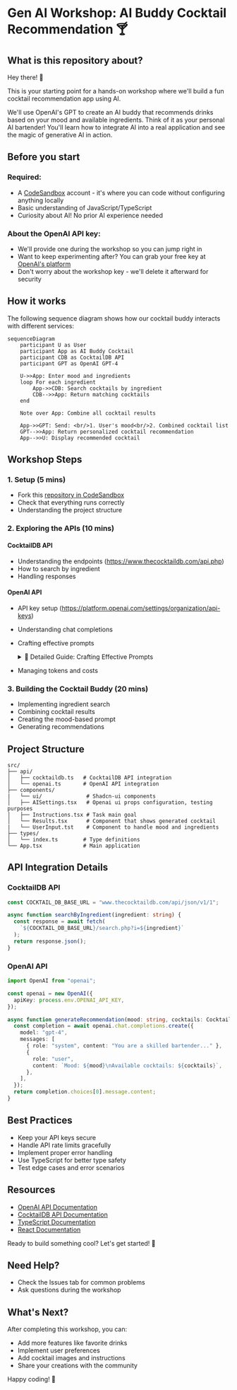 # Gen AI Workshop: AI Buddy Cocktail Recommendation 🍸

## What is this repository about?

Hey there! 👋

This is your starting point for a hands-on workshop where we'll build a fun cocktail recommendation app using AI.

We'll use OpenAI's GPT to create an AI buddy that recommends drinks based on your mood and available ingredients. Think of it as your personal AI bartender! You'll learn how to integrate AI into a real application and see the magic of generative AI in action.

## Before you start

### Required:

- A [CodeSandbox](https://codesandbox.io) account - it's where you can code without configuring anything locally
- Basic understanding of JavaScript/TypeScript
- Curiosity about AI! No prior AI experience needed

### About the OpenAI API key:

- We'll provide one during the workshop so you can jump right in
- Want to keep experimenting after? You can grab your free key at [OpenAI's platform](https://platform.openai.com/api-keys)
- Don't worry about the workshop key - we'll delete it afterward for security

## How it works

The following sequence diagram shows how our cocktail buddy interacts with different services:

```mermaid
sequenceDiagram
    participant U as User
    participant App as AI Buddy Cocktail
    participant CDB as CocktailDB API
    participant GPT as OpenAI GPT-4

    U->>App: Enter mood and ingredients
    loop For each ingredient
        App->>CDB: Search cocktails by ingredient
        CDB-->>App: Return matching cocktails
    end

    Note over App: Combine all cocktail results

    App->>GPT: Send: <br/>1. User's mood<br/>2. Combined cocktail list
    GPT-->>App: Return personalized cocktail recommendation
    App-->>U: Display recommended cocktail
```

## Workshop Steps

### 1. Setup (5 mins)

- Fork this [repository in CodeSandbox ](https://codesandbox.io/p/github/axelavargas/ai-buddy-cocktail-gen-code/draft/fancy-wave?workspaceId=921f4a23-a967-4429-a46b-662f4b19f667)
- Check that everything runs correctly
- Understanding the project structure

### 2. Exploring the APIs (10 mins)

#### CocktailDB API

- Understanding the endpoints (https://www.thecocktaildb.com/api.php)
- How to search by ingredient
- Handling responses

#### OpenAI API

- API key setup (https://platform.openai.com/settings/organization/api-keys)
- Understanding chat completions
- Crafting effective prompts
    <details>
    <summary>📝 Detailed Guide: Crafting Effective Prompts</summary>

  ### System Message Design

  ```typescript
  const SYSTEM_PROMPT =
    'You are a expert bartender creating a cocktail recipe for a customer based on how they feel. your main goal is to recommend a cocktail based on a list of cocktails the user gives you. The customer is only interested in the cocktails provided in the list. You must return a valid JSON with the following structure: {"idDrink": "idDrink", "reason": "reason"}';
  ```

  ### Understanding Prompt Components

  1. **Mood Context and Available Cocktails**
     ```typescript
     const list = cocktails
       .map(
         (cocktail) =>
           ` idDrink: ${cocktail.idDrink} - nameDrink: ${cocktail.strDrink}`
       )
       .join(", ");
     const MOOD_COCKTAIL_PROMPT = `From the following list recommend a cocktail for someone who is feeling ${mood}: ${list}`;
     ```

  ### Example Implementation

  ```typescript
  // Good Prompt Structure ✅
  const createPrompt = (mood: string, cocktails: string[]) => {
    return {
      messages: [
        { role: "system", content: SYSTEM_PROMPT },
        {
          role: "user",
          content: MOOD_COCKTAIL_PROMPT,
        },
      ],
    };
  };
  ```

  ### Best Practices

  1. **Be Specific**

     - Define exact output format
     - Include clear instructions
     - Specify formatting requirements

  2. **Provide Context**

     - Include relevant user details
     - Explain constraints/preferences

  3. **Handle Edge Cases**
     ```typescript
     const safeMood = mood.toLowerCase().trim();
     const availableCocktails = cocktails.filter(
       (c) => c.ingredients.length > 0
     );
     ```

  ### Configuration

  ```typescript
  const completion = await openai.chat.completions.create({
    model: "gpt-4",
    messages: promptMessages,
    temperature: 0.7, // Balance creativity/consistency
    max_tokens: 150, // Keep responses concise
  });
  ```

    </details>

- Managing tokens and costs

### 3. Building the Cocktail Buddy (20 mins)

- Implementing ingredient search
- Combining cocktail results
- Creating the mood-based prompt
- Generating recommendations

## Project Structure

```
src/
├── api/
│   ├── cocktaildb.ts   # CocktailDB API integration
│   └── openai.ts       # OpenAI API integration
├── components/
|   └── ui/              # Shadcn-ui components
│   ├── AISettings.tsx   # Openai ui props configuration, testing purposes
│   ├── Instructions.tsx # Task main goal
│   └── Results.tsx      # Component that shows generated cocktail
|   └── UserInput.tst    # Component to handle mood and ingredients
├── types/
│   └── index.ts        # Type definitions
└── App.tsx             # Main application
```

## API Integration Details

### CocktailDB API

```typescript
const COCKTAIL_DB_BASE_URL = "www.thecocktaildb.com/api/json/v1/1";

async function searchByIngredient(ingredient: string) {
  const response = await fetch(
    `${COCKTAIL_DB_BASE_URL}/search.php?i=${ingredient}`
  );
  return response.json();
}
```

### OpenAI API

```typescript
import OpenAI from "openai";

const openai = new OpenAI({
  apiKey: process.env.OPENAI_API_KEY,
});

async function generateRecommendation(mood: string, cocktails: Cocktail[]) {
  const completion = await openai.chat.completions.create({
    model: "gpt-4",
    messages: [
      { role: "system", content: "You are a skilled bartender..." },
      {
        role: "user",
        content: `Mood: ${mood}\nAvailable cocktails: ${cocktails}`,
      },
    ],
  });
  return completion.choices[0].message.content;
}
```

## Best Practices

- Keep your API keys secure
- Handle API rate limits gracefully
- Implement proper error handling
- Use TypeScript for better type safety
- Test edge cases and error scenarios

## Resources

- [OpenAI API Documentation](https://platform.openai.com/docs/api-reference)
- [CocktailDB API Documentation](https://www.thecocktaildb.com/api.php)
- [TypeScript Documentation](https://www.typescriptlang.org/docs/)
- [React Documentation](https://react.dev)

Ready to build something cool? Let's get started! 🚀

## Need Help?

- Check the Issues tab for common problems
- Ask questions during the workshop

## What's Next?

After completing this workshop, you can:

- Add more features like favorite drinks
- Implement user preferences
- Add cocktail images and instructions
- Share your creations with the community

Happy coding! 🎉
